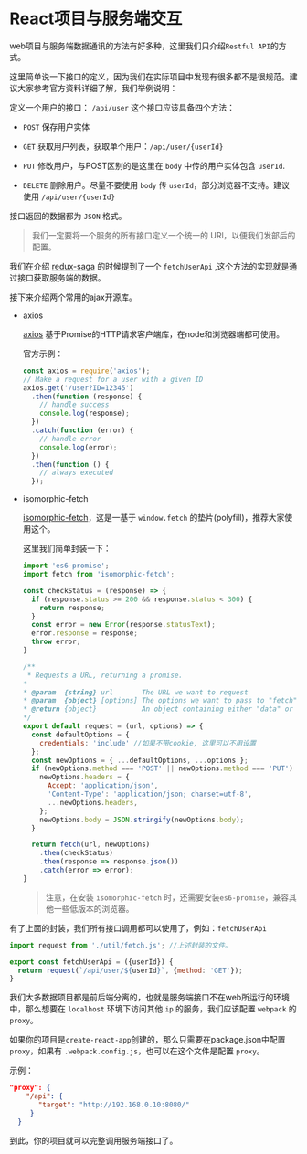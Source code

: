 # React项目与服务端交互

web项目与服务端数据通讯的方法有好多种，这里我们只介绍`Restful API`的方式。

这里简单说一下接口的定义，因为我们在实际项目中发现有很多都不是很规范。建议大家参考官方资料详细了解，我们举例说明：

定义一个用户的接口： `/api/user` 这个接口应该具备四个方法：

* `POST` 保存用户实体

* `GET` 获取用户列表，获取单个用户：`/api/user/{userId}`

* `PUT` 修改用户，与POST区别的是这里在 `body` 中传的用户实体包含 `userId`.

* `DELETE` 删除用户。尽量不要使用 `body` 传 `userId`，部分浏览器不支持。建议使用 `/api/user/{userId}`

接口返回的数据都为 `JSON` 格式。

> 我们一定要将一个服务的所有接口定义一个统一的 URl，以便我们发部后的配置。

我们在介绍 [redux-saga](../chapter03/04.md) 的时候提到了一个 `fetchUserApi` ,这个方法的实现就是通过接口获取服务端的数据。

接下来介绍两个常用的ajax开源库。

  * axios

    [axios](https://github.com/axios/axios) 基于Promise的HTTP请求客户端库，在node和浏览器端都可使用。

    官方示例：
    
    ```js
    const axios = require('axios');
    // Make a request for a user with a given ID
    axios.get('/user?ID=12345')
      .then(function (response) {
        // handle success
        console.log(response);
      })
      .catch(function (error) {
        // handle error
        console.log(error);
      })
      .then(function () {
        // always executed
      });
    ```

  * isomorphic-fetch

    [isomorphic-fetch](https://github.com/matthew-andrews/isomorphic-fetch)，这是一基于 `window.fetch` 的垫片(polyfill)，推荐大家使用这个。

    这里我们简单封装一下：

    ```js
    import 'es6-promise';
    import fetch from 'isomorphic-fetch';

    const checkStatus = (response) => {
      if (response.status >= 200 && response.status < 300) {
        return response;
      }
      const error = new Error(response.statusText);
      error.response = response;
      throw error;
    }

    /**
     * Requests a URL, returning a promise.
    *
    * @param  {string} url       The URL we want to request
    * @param  {object} [options] The options we want to pass to "fetch"
    * @return {object}           An object containing either "data" or "err"
    */
    export default request = (url, options) => {
      const defaultOptions = {
        credentials: 'include' //如果不带cookie, 这里可以不用设置
      };
      const newOptions = { ...defaultOptions, ...options };
      if (newOptions.method === 'POST' || newOptions.method === 'PUT') {
        newOptions.headers = {
          Accept: 'application/json',
          'Content-Type': 'application/json; charset=utf-8',
          ...newOptions.headers,
        };
        newOptions.body = JSON.stringify(newOptions.body);
      }

      return fetch(url, newOptions)
        .then(checkStatus)
        .then(response => response.json())
        .catch(error => error);
    }
    ```
    > 注意，在安装 `isomorphic-fetch` 时，还需要安装`es6-promise`，兼容其他一些低版本的浏览器。


有了上面的封装，我们所有接口调用都可以使用了，例如：`fetchUserApi`

```js
import request from './util/fetch.js'; //上述封装的文件。

export const fetchUserApi = ({userId}) {
  return request(`/api/user/${userId}`, {method: 'GET'});
}
```

我们大多数据项目都是前后端分离的，也就是服务端接口不在web所运行的环境中，那么想要在 `localhost` 环境下访问其他 `ip` 的服务，我们应该配置 `webpack` 的 `proxy`。

如果你的项目是`create-react-app`创建的，那么只需要在package.json中配置 `proxy`，如果有  `.webpack.config.js`，也可以在这个文件是配置 `proxy`。

示例：

```json
"proxy": {
    "/api": {
       "target": "http://192.168.0.10:8080/"
     }
  }
```

到此，你的项目就可以完整调用服务端接口了。